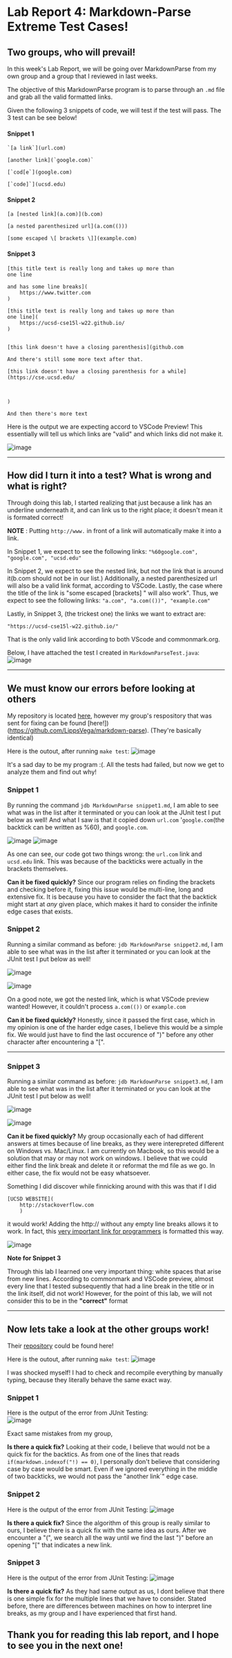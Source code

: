 # Lab Report 4: Markdown-Parse Extreme Test Cases! 

## Two groups, who will prevail! 

In this week's Lab Report, we will be going over MarkdownParse from my own group and a group that I reviewed in last weeks. 

The objective of this MarkdownParse program is to parse through an `.md` file and grab all the valid formatted links. 

Given the following 3 snippets of code, we will test if the test will pass. The 3 test can be see below! 

#### Snippet 1
```
`[a link`](url.com)

[another link](`google.com)`

[`cod[e`](google.com)

[`code]`](ucsd.edu)
```

#### Snippet 2
```
[a [nested link](a.com)](b.com)

[a nested parenthesized url](a.com(()))

[some escaped \[ brackets \]](example.com)
```

#### Snippet 3
```
[this title text is really long and takes up more than 
one line

and has some line breaks](
    https://www.twitter.com
)

[this title text is really long and takes up more than 
one line](
    https://ucsd-cse15l-w22.github.io/
)


[this link doesn't have a closing parenthesis](github.com

And there's still some more text after that.

[this link doesn't have a closing parenthesis for a while](https://cse.ucsd.edu/



)

And then there's more text
```

Here is the output we are expecting accord to VSCode Preview! This essentially will tell us which links are "valid" and which links did not make it. 

![image](snippetExpectedOutput.png)

---
 
## How did I turn it into a test? What is wrong and what is right?

Through doing this lab, I started realizing that just because a link has an underline underneath it, and can link us to the right place; it doesn't mean it is formated correct!

**NOTE** : Putting `http://www.` in front of a link will automatically make it into a link. 

In Snippet 1, we expect to see the following links: 
` "%60google.com", "google.com", "ucsd.edu" ` 

In Snippet 2, we expect to see the nested link, but not the link that is around it(b.com should not be in our list.) Additionally, a nested parenthesized url will also be a valid link format, according to VSCode. Lastly, the case where the title of the link is "some escaped [brackets] " will also work". Thus, we expect to see the following links: 
` "a.com", "a.com(())", "example.com" `

Lastly, in Snippet 3, (the trickest one) the links we want to extract are: 

`"https://ucsd-cse15l-w22.github.io/"`

That is the only valid link according to both VScode and commonmark.org.

Below, I have attached the test I created in `MarkdownParseTest.java`: 
![image](3snippettestin.png)


--- 



## We must know our errors before looking at others 

My repository is located [here](https://github.com/goldarluu/markdown-parse), however my group's respository that was sent for fixing can be found [here!])(https://github.com/LippsVega/markdown-parse). (They're basically identical)

Here is the outout, after running `make test`: 
![image](mymaketestmd.png)

It's a sad day to be my program :(. All the tests had failed, but now we get to analyze them and find out why! 




### Snippet 1 

By running the command 
`jdb MarkdownParse snippet1.md`, I am able to see what was in the list after it terminated or you can look at the JUnit test I put below as well! And what I saw is that it copied down `url.com` '`google.com`(the backtick can be written as %60), and `google.com`. 

![image](mysnippet1.png) 
![image](myjunittest2.png)


As one can see, our code got two things wrong: the `url.com` link and `ucsd.edu` link. This was because of the backticks were actually in the brackets themselves.


**Can it be fixed quickly?**
Since our program relies on finding the brackets and checking before it, fixing this issue would be multi-line, long and extensive fix. It is because you have to consider the fact that the backtick might start at *any* given place, which makes it hard to consider the infinite edge cases that exists. 

### Snippet 2 

Running a similar command as before:
`jdb MarkdownParse snippet2.md`, I am able to see what was in the list after it terminated or you can look at the JUnit test I put below as well! 

![image](mysnippet2.png)


![image](myjunittest2.png)

On a good note, we got the nested link, which is what VSCode preview wanted! However, it couldn't process `a.com(())` or `example.com` 

**Can it be fixed quickly?**
Honestly, since it passed the first case, which in my opinion is one of the harder edge cases, I believe this would be a simple fix. We would just have to find the last occurence of ")" before any other character  after encountering a "[".

---

### Snippet 3 


Running a similar command as before:
`jdb MarkdownParse snippet3.md`, I am able to see what was in the list after it terminated or you can look at the JUnit test I put below as well! 

![image](mysnippet3.png) 

![image](myjunittest2.png)

**Can it be fixed quickly?**
My group occasionally each of had different answers at times because of line breaks, as they were interepreted different on Windows vs. Mac/Linux. I am currently on Macbook, so this would be a solution that may or may not work on windows. I believe that we could either find the link break and delete it or reformat the md file as we go. In either case, the fix would not be easy whatsoever. 

Something I did discover while finnicking around with this was that if I did 
```
[UCSD WEBSITE]( 
    http://stackoverflow.com
    )
```
it would work! Adding the http:// without any empty line breaks allows it to work. In fact, this [very important link for programmers](
    http://stackoverflow.com
    ) is formatted this way. 


![image](snippet3cont.png)

**Note for Snippet 3**

Through this lab I learned one very important thing: white spaces that arise from new lines. According to commonmark and VSCode preview, almost every line that I tested subsequently that had a line break in the title or in the link itself, did not work! However, for the point of this lab, we will not consider this to be in the **"correct"** format

--- 

## Now lets take a look at the other groups work! 

Their [repository](https://github.com/johnsonli010801/markdown-parse) could be found here! 

Here is the outout, after running `make test`: 
![image](groupmaketestmd.png)

I was shocked myself! I had to check and recompile everything by manually typing, because they literally behave the same exact way. 


### Snippet 1 
Here is the output of the error from JUnit Testing:  
![image](junittest1.png)

Exact same mistakes from my group, 

**Is there a quick fix?** 
Looking at their code, I believe that would not be a quick fix for the backtics. As from one of the lines that reads `if(markdown.indexof("!) == 0)`, I personally don't believe that considering case by case would be smart. Even if we ignored everything in the middle of two backticks, we would not pass the "another link`" edge case. 


### Snippet 2 
Here is the output of the error from JUnit Testing: 
![image](junittest2.png)

**Is there a quick fix?** 
Since the algorithm of this group is really similar to ours, I believe there is a quick fix with the same idea as ours. After we encounter a "(", we search all the way until we find the last ")" before an opening "[" that indicates a new link. 



### Snippet 3
Here is the output of the error from JUnit Testing: 
![image](junittest3.png)


**Is there a quick fix?** 
As they had same output as us, I dont believe that there is one simple fix for the multiple lines that we have to consider. Stated before, there are differences between machines on how to interpret line breaks, as my group and I have experienced that first hand. 

## Thank you for reading this lab report, and I hope to see you in the next one! 
